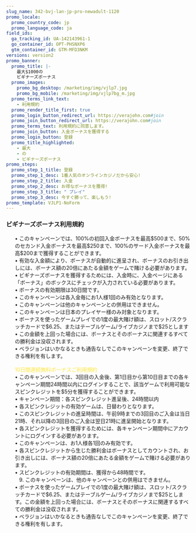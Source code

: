 ```yaml
---
slug_name: 342-bvj-lan-jp-pro-newadult-1120
promo_locale:
  promo_country_code: jp
  promo_language_code: ja
field_ids:
  ga_tracking_id: UA-142143961-1
  go_container_id: OPT-PHSNXP6
  gtm_container_id: GTM-MFD3NKM
versions: version2
promo_banner:
  promo_title: |-
    最大$1000の
    ビギナーズボーナス
  promo_images:
    promo_bg_desktop: /marketing/img/vjlp7.jpg
    promo_bg_mobile: /marketing/img/vjlp7bg_m.jpg
  promo_terms_link_text:
    - 利用規約
  promo_render_title_first: true
  promo_login_button_redirect_url: https://verajohn.com#join
  promo_join_button_redirect_url: https://verajohn.com#join
  promo_terms_text: 利用規約に同意します。
  promo_join_button: 入金ボーナスを獲得する
  promo_login_button: 登録
  promo_title_highlighted:
    - 最大
    - の
    - ビギナーズボーナス
promo_steps:
  promo_step_1_title: 登録
  promo_step_1_desc: 1番人気のオンラインカジノだから安心!
  promo_step_2_title: 入金
  promo_step_2_desc: お得なボーナスを獲得!
  promo_step_3_title: " プレイ"
  promo_step_3_desc: 今すぐ勝って、楽しもう!
promo_template: VJLP1-NoForm
---
```

<h3>ビギナーズボーナス利用規約</h3>

<ul class="terms-ul">
                    <p>•	このキャンペーンでは、100%の初回入金ボーナスを最高$500まで、50%のセカンド入金ボーナスを最高$250まで、100%のサード入金ボーナスを最高$200まで獲得することができます。<br>•	有効な入金額により、ボーナスが自動的に進呈され、ボーナスのお引き出しには、ボーナス額の20倍にあたる金額をゲームで賭ける必要があります。<br>•	ビギナーズボーナスを獲得するためには、入金時に、入金ページにある「ボーナス」のボックスにチェックが入力されている必要があります。 <br>•	ボーナスの有効期限は30日間です。 <br>•	このキャンペーンは各入金毎にお1人様1回のみ有効となります。 <br>•	このキャンペーンは他のキャンペーンとの併用はできません。<br>•	このキャンペーンは日本のプレイヤー様のみ対象となります。<br>•	ボーナスを使ったゲームプレイでの1度の最大賭け額は、スロット/スクラッチカードで$6.25、またはテーブルゲーム/ライブカジノまで$25とします<br>•	この金額を上回った場合には、ボーナスとそのボーナスに関連するすべての勝利金は没収されます。<br>•	ベラジョンはいかなるときも通告なしでこのキャンペーンを変更、終了できる権利を有します。<br><br><font color="#fee63d">10日間連続無料ボーナスご利用規約</font><br>•	このキャンペーンでは、3回目の入金後、第1日目から第10日目までの各キャンペーン期間24時間以内にログインすることで、該当ゲームで利用可能なスピンクレジットを$5分を獲得することができます。<br>•	キャンペーン期間：各スピンクレジット進呈後、24時間以内<br>•	各スピンクレジットの有効ゲームは、日替わりとなります。<br>•	このスピンクレジットの進呈時間は、午前9時までの3回目のご入金は当日21時、それ以降の3回目のご入金は翌日21時に進呈開始となります。<br>•	各スピンクレジットを獲得するためには、各キャンペーン期間中にアカウントにログインする必要があります。<br>•	このキャンペーンは、お1人様各1回のみ有効です。<br>•	各スピンクレジットから生じた勝利金はボーナスとしてカウントされ、お引き出しには、ボーナス額の20倍にあたる金額をゲームで賭ける必要があります。<br>•	スピンクレジットの有効期間は、獲得から48時間です。<br>&nbsp; &nbsp;9. このキャンペーンは、他のキャンペーンとの併用はできません。<br>•	ボーナスを使ったゲームプレイでの1度の最大賭け額は、スロット/スクラッチカードで$6.25、またはテーブルゲーム/ライブカジノまで$25とします。この金額を上回った場合には、ボーナスとそのボーナスに関連するすべての勝利金は没収されます。<br>•	ベラジョンはいかなるときも通告なしでこのキャンペーンを変更、終了できる権利を有します。<br></p>
					</ul>
